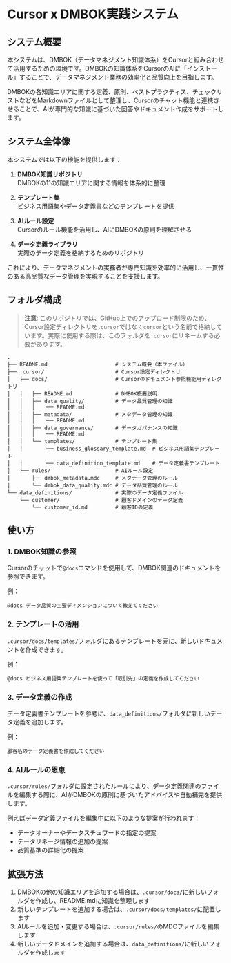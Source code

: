 # Cursor x DMBOK実践システム

## システム概要

本システムは、DMBOK（データマネジメント知識体系）をCursorと組み合わせて活用するための環境です。DMBOKの知識体系をCursorのAIに「インストール」することで、データマネジメント業務の効率化と品質向上を目指します。

DMBOKの各知識エリアに関する定義、原則、ベストプラクティス、チェックリストなどをMarkdownファイルとして整理し、Cursorのチャット機能と連携させることで、AIが専門的な知識に基づいた回答やドキュメント作成をサポートします。

## システム全体像

本システムでは以下の機能を提供します：

1. **DMBOK知識リポジトリ**  
   DMBOKの11の知識エリアに関する情報を体系的に整理

2. **テンプレート集**  
   ビジネス用語集やデータ定義書などのテンプレートを提供

3. **AIルール設定**  
   Cursorのルール機能を活用し、AIにDMBOKの原則を理解させる

4. **データ定義ライブラリ**  
   実際のデータ定義を格納するためのリポジトリ

これにより、データマネジメントの実務者が専門知識を効率的に活用し、一貫性のある高品質なデータ管理を実現することを支援します。

## フォルダ構成

> **注意**: このリポジトリでは、GitHub上でのアップロード制限のため、Cursor設定ディレクトリを`.cursor`ではなく`cursor`という名前で格納しています。実際に使用する際は、このフォルダを`.cursor`にリネームする必要があります。

```
.
├── README.md                      # システム概要（本ファイル）
├── .cursor/                       # Cursor設定ディレクトリ
│   ├── docs/                      # Cursorのドキュメント参照機能用ディレクトリ
│   │   ├── README.md              # DMBOK概要説明
│   │   ├── data_quality/          # データ品質管理の知識
│   │   │   └── README.md
│   │   ├── metadata/              # メタデータ管理の知識
│   │   │   └── README.md
│   │   ├── data_governance/       # データガバナンスの知識
│   │   │   └── README.md
│   │   └── templates/             # テンプレート集
│   │       ├── business_glossary_template.md  # ビジネス用語集テンプレート
│   │       └── data_definition_template.md    # データ定義書テンプレート
│   └── rules/                     # AIルール設定
│       ├── dmbok_metadata.mdc     # メタデータ管理のルール
│       └── dmbok_data_quality.mdc # データ品質管理のルール
└── data_definitions/              # 実際のデータ定義ファイル
    └── customer/                  # 顧客ドメインのデータ定義
        └── customer_id.md         # 顧客IDの定義
```

## 使い方

### 1. DMBOK知識の参照

Cursorのチャットで`@docs`コマンドを使用して、DMBOK関連のドキュメントを参照できます。

例：
```
@docs データ品質の主要ディメンションについて教えてください
```

### 2. テンプレートの活用

`.cursor/docs/templates/`フォルダにあるテンプレートを元に、新しいドキュメントを作成できます。

例：
```
@docs ビジネス用語集テンプレートを使って「取引先」の定義を作成してください
```

### 3. データ定義の作成

データ定義書テンプレートを参考に、`data_definitions/`フォルダに新しいデータ定義を追加します。

例：
```
顧客名のデータ定義書を作成してください
```

### 4. AIルールの恩恵

`.cursor/rules/`フォルダに設定されたルールにより、データ定義関連のファイルを編集する際に、AIがDMBOKの原則に基づいたアドバイスや自動補完を提供します。

例えばデータ定義ファイルを編集中に以下のような提案が行われます：
- データオーナーやデータスチュワードの指定の提案
- データリネージ情報の追加の提案
- 品質基準の詳細化の提案

## 拡張方法

1. DMBOKの他の知識エリアを追加する場合は、`.cursor/docs/`に新しいフォルダを作成し、README.mdに知識を整理します
2. 新しいテンプレートを追加する場合は、`.cursor/docs/templates/`に配置します
3. AIルールを追加・変更する場合は、`.cursor/rules/`のMDCファイルを編集します
4. 新しいデータドメインを追加する場合は、`data_definitions/`に新しいフォルダを作成します 
